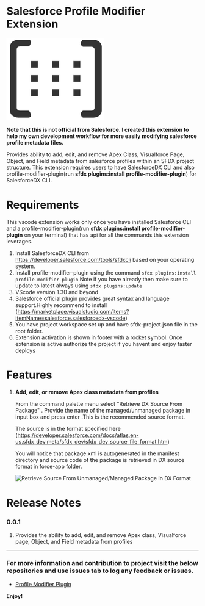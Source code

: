 # Salesforce Profile Modifier Extension 

[![Logo](./images/logo.png)](https://marketplace.visualstudio.com/items?itemName=MohithShrivastava.dx-code-companion)

**Note that this is not official from Salesforce. I created this extension to help my own development workflow for more easily modifying salesforce profile metadata files.**

Provides ability to add, edit, and remove Apex Class, Visualforce Page, Object, and Field metadata from salesforce profiles within an SFDX project structure. This extension requires users to have SalesforceDX CLI and also profile-modifier-plugin(run **sfdx plugins:install profile-modifier-plugin**) for SalesforceDX CLI.

# Requirements

This vscode extension works only once you have installed Salesforce CLI and a profile-modifier-plugin(run **sfdx plugins:install profile-modifier-plugin** on your terminal) that has api for all the commands this extension leverages.

1. Install SalesforceDX CLI from https://developer.salesforce.com/tools/sfdxcli based on your operating system.
2. Install profile-modifier-plugin using the command `sfdx plugins:install profile-modifier-plugin`.Note if you have already then make sure to update to latest always using `sfdx plugins:update`
3. VScode version 1.30 and beyond
4. Salesforce official plugin provides great syntax and language support.Highly recommend to install (https://marketplace.visualstudio.com/items?itemName=salesforce.salesforcedx-vscode)
5. You have project workspace set up and have sfdx-project.json file in the root folder. 
6. Extension activation is shown in footer with a rocket symbol. Once extension is active authorize the project if you havent and enjoy faster deploys

# Features

1. **Add, edit, or remove Apex class metadata from profiles**

    From the command palette menu select "Retrieve DX Source From Package" . Provide the name of the managed/unmanaged package in input box and press enter .This is the recommended source format.

    The source is in the format specified here (https://developer.salesforce.com/docs/atlas.en-us.sfdx_dev.meta/sfdx_dev/sfdx_dev_source_file_format.htm)

    You will notice that package.xml is autogenerated in the manifest directory and source code of the package is retrieved in DX source format in force-app folder. 

    ![Retrieve Source From Unmanaged/Managed Package In DX Format](./images/retrieve.png)


# Release Notes
### 0.0.1

1. Provides the ability to add, edit, and remove Apex class, Visualforce page, Object, and Field metadata from profiles

-----------------------------------------------------------------------------------------------------------

### For more information and contribution to project visit the below repositories and use issues tab to log any feedback or issues.

* [Profile Modifier Plugin](https://github.com/seanrussell/profile-modifier-plugin)

**Enjoy!**